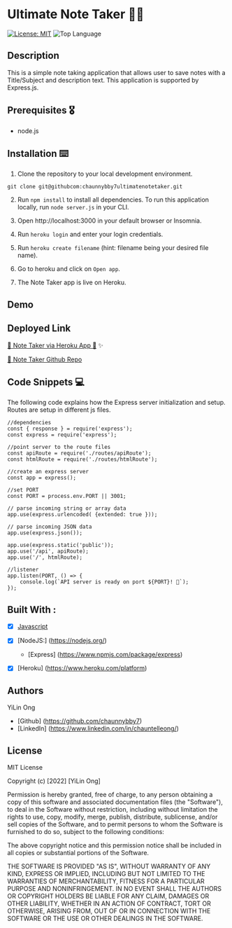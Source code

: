 # Ultimate Note Taker 📝📝

[![License: MIT](https://img.shields.io/badge/License-MIT-yellow.svg)](https://opensource.org/licenses/MIT)
![Top Language](https://img.shields.io/github/languages/top/chaunnybby7/ultimatenotetaker)


## Description
This is a simple note taking application that allows user to save notes with a Title/Subject and description text.
This application is supported by Express.js. 

## Prerequisites 🎖
* node.js

## Installation ⌨️

1. Clone the repository to your local development environment.

```
git clone git@githubcom:chaunnybby7ultimatenotetaker.git
```
2. Run `npm install` to install all dependencies. To run this application locally, run `node server.js` in your CLI. 

3. Open http://localhost:3000 in your default browser or Insomnia.

4. Run `heroku login` and enter your login credentials.

5. Run `heroku create filename` (hint: filename being your desired file name).

6. Go to heroku and click on `Open app`.

7. The Note Taker app is live on Heroku. 

## Demo

## Deployed Link 

[ 🦄 Note Taker via Heroku App 🦄](https://unicornsnotetaker.herokuapp.com/) ✨


[📁 Note Taker Github Repo](https://github.com/chaunnybby7/ultimatenotetaker)

## Code Snippets 💻

The following code explains how the Express server initialization and setup. Routes are setup in different js files.

```
//dependencies
const { response } = require('express');
const express = require('express');

//point server to the route files 
const apiRoute = require('./routes/apiRoute');
const htmlRoute = require('./routes/htmlRoute');

//create an express server
const app = express();

//set PORT
const PORT = process.env.PORT || 3001;

// parse incoming string or array data
app.use(express.urlencoded( {extended: true }));

// parse incoming JSON data
app.use(express.json());

app.use(express.static('public'));
app.use('/api', apiRoute);
app.use('/', htmlRoute);

//listener
app.listen(PORT, () => {
    console.log(`API server is ready on port ${PORT}! 🚀`);
});
```

## Built With :
- [x] [Javascript](https://developer.mozilla.org/en-US/docs/Web/JavaScript)
- [x] [NodeJS:] (https://nodejs.org/)
    - [Express] (https://www.npmjs.com/package/express)
- [x] [Heroku] (https://www.heroku.com/platform)


## Authors
YiLin Ong
* [Github] (https://github.com/chaunnybby7)
* [LinkedIn] (https://www.linkedin.com/in/chauntelleong/)

## License 

MIT License

Copyright (c) [2022] [YiLin Ong]

Permission is hereby granted, free of charge, to any person obtaining a copy
of this software and associated documentation files (the "Software"), to deal
in the Software without restriction, including without limitation the rights
to use, copy, modify, merge, publish, distribute, sublicense, and/or sell
copies of the Software, and to permit persons to whom the Software is
furnished to do so, subject to the following conditions:

The above copyright notice and this permission notice shall be included in all
copies or substantial portions of the Software.

THE SOFTWARE IS PROVIDED "AS IS", WITHOUT WARRANTY OF ANY KIND, EXPRESS OR
IMPLIED, INCLUDING BUT NOT LIMITED TO THE WARRANTIES OF MERCHANTABILITY,
FITNESS FOR A PARTICULAR PURPOSE AND NONINFRINGEMENT. IN NO EVENT SHALL THE
AUTHORS OR COPYRIGHT HOLDERS BE LIABLE FOR ANY CLAIM, DAMAGES OR OTHER
LIABILITY, WHETHER IN AN ACTION OF CONTRACT, TORT OR OTHERWISE, ARISING FROM,
OUT OF OR IN CONNECTION WITH THE SOFTWARE OR THE USE OR OTHER DEALINGS IN THE
SOFTWARE.